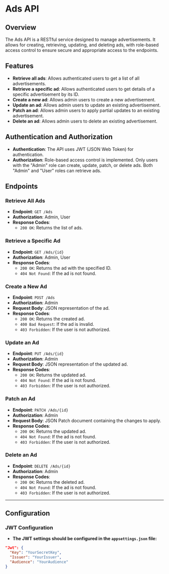 # Ads API

## Overview

The Ads API is a RESTful service designed to manage advertisements. It allows for creating, retrieving, updating, and deleting ads, with role-based access control to ensure secure and appropriate access to the endpoints.

## Features

- **Retrieve all ads**: Allows authenticated users to get a list of all advertisements.
- **Retrieve a specific ad**: Allows authenticated users to get details of a specific advertisement by its ID.
- **Create a new ad**: Allows admin users to create a new advertisement.
- **Update an ad**: Allows admin users to update an existing advertisement.
- **Patch an ad**: Allows admin users to apply partial updates to an existing advertisement.
- **Delete an ad**: Allows admin users to delete an existing advertisement.

## Authentication and Authorization

- **Authentication**: The API uses JWT (JSON Web Token) for authentication.
- **Authorization**: Role-based access control is implemented. Only users with the "Admin" role can create, update, patch, or delete ads. Both "Admin" and "User" roles can retrieve ads.

## Endpoints

### Retrieve All Ads

- **Endpoint**: `GET /Ads`
- **Authorization**: Admin, User
- **Response Codes**:
  - `200 OK`: Returns the list of ads.

### Retrieve a Specific Ad

- **Endpoint**: `GET /Ads/{id}`
- **Authorization**: Admin, User
- **Response Codes**:
  - `200 OK`: Returns the ad with the specified ID.
  - `404 Not Found`: If the ad is not found.

### Create a New Ad

- **Endpoint**: `POST /Ads`
- **Authorization**: Admin
- **Request Body**: JSON representation of the ad.
- **Response Codes**:
  - `200 OK`: Returns the created ad.
  - `400 Bad Request`: If the ad is invalid.
  - `403 Forbidden`: If the user is not authorized.

### Update an Ad

- **Endpoint**: `PUT /Ads/{id}`
- **Authorization**: Admin
- **Request Body**: JSON representation of the updated ad.
- **Response Codes**:
  - `200 OK`: Returns the updated ad.
  - `404 Not Found`: If the ad is not found.
  - `403 Forbidden`: If the user is not authorized.

### Patch an Ad

- **Endpoint**: `PATCH /Ads/{id}`
- **Authorization**: Admin
- **Request Body**: JSON Patch document containing the changes to apply.
- **Response Codes**:
  - `200 OK`: Returns the updated ad.
  - `404 Not Found`: If the ad is not found.
  - `403 Forbidden`: If the user is not authorized.

### Delete an Ad

- **Endpoint**: `DELETE /Ads/{id}`
- **Authorization**: Admin
- **Response Codes**:
  - `200 OK`: Returns the deleted ad.
  - `404 Not Found`: If the ad is not found.
  - `403 Forbidden`: If the user is not authorized.
***

## Configuration
### JWT Configuration
- **The JWT settings should be configured in the `appsettings.json` file:**

```json
"Jwt": {
  "Key": "YourSecretKey",
  "Issuer": "YourIssuer",
  "Audience": "YourAudience"
}
```
